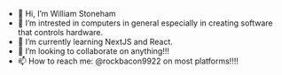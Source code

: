 - 👋 Hi, I’m William Stoneham
- 👀 I’m intrested in computers in general especially in creating software that controls hardware.
- 🌱 I’m currently learning NextJS and React.
- 💞️ I’m looking to collaborate on anything!!!
- 📫 How to reach me: @rockbacon9922 on most platforms!!!!
